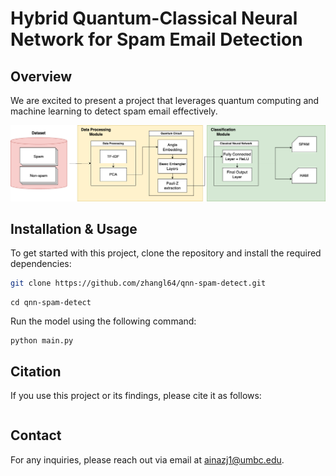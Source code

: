 # Hybrid Quantum-Classical Neural Network for Spam Email Detection

## Overview
We are excited to present a project that leverages quantum computing and machine learning to detect spam email effectively.

![Quantum_Spam_diagram.png](Quantum_Spam_diagram.png "pipeline")


## Installation & Usage

To get started with this project, clone the repository and install the required dependencies:

```bash
git clone https://github.com/zhangl64/qnn-spam-detect.git
```
```
cd qnn-spam-detect
```

Run the model using the following command:
```
python main.py
```


## Citation
If you use this project or its findings, please cite it as follows:

```

```

## Contact
For any inquiries, please reach out via email at ainazj1@umbc.edu.

